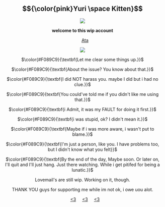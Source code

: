 <div align="center">

## $${\color{pink}Yuri \space Kitten}$$

<img src="https://github.com/user-attachments/assets/4f422203-eb03-4b28-a0bb-bfc067da1387" />
</p>

</p>

**welcome to this wip account**

&nbsp;&nbsp;&nbsp; [Ata](https://forevermortal.atabook.org/)

<img src="https://github.com/user-attachments/assets/f25fadf8-9244-487c-8e45-8646cc9961c0" />
</p>

 $\color{#F089C9}{\textbf{Let me clear some things up.}}$

 $\color{#F089C9}{\textbf{About the issue? You know about that.}}$
 
 $\color{#F089C9}{\textbf{I did NOT harass you. maybe I did but i had no clue.}}$

 $\color{#F089C9}{textbf{You could've told me if you didn't like me using that.}}$

 $\color{#F089C9}{\textbf{i Admit, it was my FAULT for doing it first.}}$

 $\color{#F089C9}{\textbf{i was stupid, ok? I didn't mean it.}}$

 $\color{#F089C9}{\textbf{Maybe if i was more aware, i wasn't put to blame.}}$ 
 
 $\color{#F089C9}{\textbf{I'm just a person, like you. I have problems too, but I didn't know what you felt}}$
 
 $\color{#F089C9}{\textbf{By the end of the day, Maybe soon. Or later on, I'll quit and I'll just hang. Just there watching.
While i get pitifed for being a lunatic.}}$

  </p>
 Lovemail's are still wip. Working on it, though.
 </p>
THANK YOU guys for supporting me while im not ok, i owe uou alot.

&nbsp;&nbsp;&nbsp; [<3](https://github.com/yyoshidaa)
&nbsp;&nbsp;&nbsp; [<3](https://github.com/yurivampire)
&nbsp;&nbsp;&nbsp; [<3](https://github.com/Casyuce)

